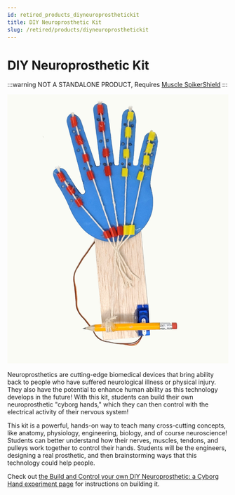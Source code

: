 ```yaml
---
id: retired_products_diyneuroprosthetickit
title: DIY Neuroprosthetic Kit
slug: /retired/products/diyneuroprosthetickit
---
```


# DIY Neuroprosthetic Kit #
:::warning
NOT A STANDALONE PRODUCT, Requires [Muscle SpikerShield](./musclespikershieldbundle.md) 
:::

![built](./img/DIY_Hand_Built_large.jpeg)

Neuroprosthetics are cutting-edge biomedical devices that bring ability back to people who have suffered neurological illness or physical injury. They also have the potential to enhance human ability as this technology develops in the future! With this kit, students can build their own neuroprosthetic "cyborg hands," which they can then control with the electrical activity of their nervous system!

This kit is a powerful, hands-on way to teach many cross-cutting concepts, like anatomy, physiology, engineering, biology, and of course neuroscience! Students can better understand how their nerves, muscles, tendons, and pulleys work together to control their hands. Students will be the engineers, designing a real prosthetic, and then brainstorming ways that this technology could help people.

Check out [the Build and Control your own DIY Neuroprosthetic: a Cyborg Hand experiment page](https://backyardbrains.com/experiments/DIYNeuroprosthetic) for instructions on building it.

